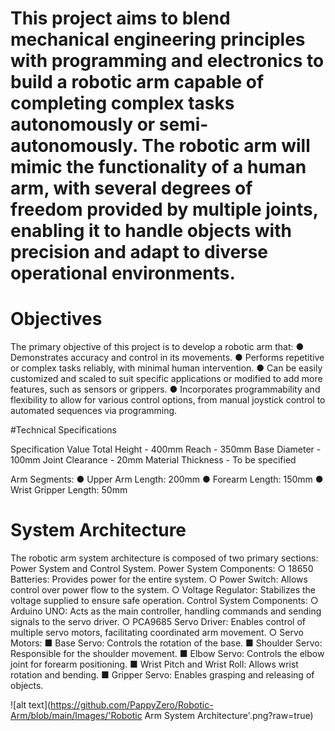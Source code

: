 # This project aims to blend mechanical engineering principles with programming and electronics to build a robotic arm capable of completing complex tasks autonomously or semi-autonomously. The robotic arm will mimic the functionality of a human arm, with several degrees of freedom provided by multiple joints, enabling it to handle objects with precision and adapt to diverse operational environments.
# Objectives
The primary objective of this project is to develop a robotic arm that:
● Demonstrates accuracy and control in its movements.
● Performs repetitive or complex tasks reliably, with minimal human intervention.
● Can be easily customized and scaled to suit specific applications or modified to add more features, such as sensors or grippers.
● Incorporates programmability and flexibility to allow for various control options, from manual joystick control to automated sequences via programming.

#Technical Specifications

Specification       Value
Total Height        - 400mm
Reach               - 350mm
Base Diameter       - 100mm
Joint Clearance     - 20mm
Material Thickness  - To be specified

Arm Segments:
● Upper Arm Length: 200mm
● Forearm Length: 150mm
● Wrist Gripper Length: 50mm

# System Architecture
The robotic arm system architecture is composed of two primary sections: Power System and Control System.
Power System
  Components:
    ○ 18650 Batteries: Provides power for the entire system.
    ○ Power Switch: Allows control over power flow to the system.
    ○ Voltage Regulator: Stabilizes the voltage supplied to ensure safe operation.
Control System
  Components:
    ○ Arduino UNO: Acts as the main controller, handling commands and sending signals to the servo driver.
    ○ PCA9685 Servo Driver: Enables control of multiple servo motors, facilitating coordinated arm movement.
    ○ Servo Motors:
      ■ Base Servo: Controls the rotation of the base.
      ■ Shoulder Servo: Responsible for the shoulder movement.
      ■ Elbow Servo: Controls the elbow joint for forearm positioning.
      ■ Wrist Pitch and Wrist Roll: Allows wrist rotation and bending.
      ■ Gripper Servo: Enables grasping and releasing of objects.

![alt text](https://github.com/PappyZero/Robotic-Arm/blob/main/Images/'Robotic Arm System Architecture'.png?raw=true)

